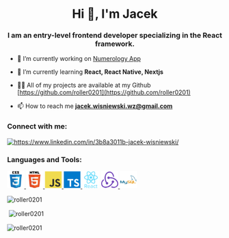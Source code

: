 <h1 align="center">Hi 👋, I'm Jacek</h1>
<h3 align="center">I am an entry-level frontend developer specializing in the React framework.</h3>

- 🔭 I’m currently working on [Numerology App](https://github.com/AdiiDev/Numerology)

- 🌱 I’m currently learning **React, React Native, Nextjs**

- 👨‍💻 All of my projects are available at my Github [https://github.com/roller0201](https://github.com/roller0201)

- 📫 How to reach me **jacek.wisniewski.wz@gmail.com**

<h3 align="left">Connect with me:</h3>
<p align="left">
<a href="https://linkedin.com/in/https://www.linkedin.com/in/3b8a3011b-jacek-wisniewski/" target="blank"><img align="center" src="https://raw.githubusercontent.com/rahuldkjain/github-profile-readme-generator/master/src/images/icons/Social/linked-in-alt.svg" alt="https://www.linkedin.com/in/3b8a3011b-jacek-wisniewski/" height="30" width="40" /></a>
</p>

<h3 align="left">Languages and Tools:</h3>
<p align="left"> <a href="https://www.w3schools.com/css/" target="_blank" rel="noreferrer"> <img src="https://raw.githubusercontent.com/devicons/devicon/master/icons/css3/css3-original-wordmark.svg" alt="css3" width="40" height="40"/> </a> <a href="https://www.w3.org/html/" target="_blank" rel="noreferrer"> <img src="https://raw.githubusercontent.com/devicons/devicon/master/icons/html5/html5-original-wordmark.svg" alt="html5" width="40" height="40"/> </a>  <a href="https://developer.mozilla.org/en-US/docs/Web/JavaScript" target="_blank" rel="noreferrer"> <img src="https://raw.githubusercontent.com/devicons/devicon/master/icons/javascript/javascript-original.svg" alt="javascript" width="40" height="40"/> </a>  <a href="https://www.typescriptlang.org/" target="_blank" rel="noreferrer"> <img src="https://raw.githubusercontent.com/devicons/devicon/master/icons/typescript/typescript-original.svg" alt="typescript" width="40" height="40"/> </a> <img src="https://raw.githubusercontent.com/devicons/devicon/master/icons/react/react-original-wordmark.svg" alt="react" width="40" height="40"/> <a href="https://www.mysql.com/" target="_blank" rel="noreferrer">
  <a href="https://redux.js.org" target="_blank" rel="noreferrer"> <img src="https://raw.githubusercontent.com/devicons/devicon/master/icons/redux/redux-original.svg" alt="redux" width="40" height="40"/> </a><img src="https://raw.githubusercontent.com/devicons/devicon/master/icons/mysql/mysql-original-wordmark.svg" alt="mysql" width="40" height="40"/> </a> <a href="https://reactjs.org/" target="_blank" rel="noreferrer">  </a> </p>

<p><img align="center" src="https://github-readme-stats.vercel.app/api/top-langs?username=roller0201&show_icons=true&locale=en&layout=compact" alt="roller0201" /></p>

<p>&nbsp;<img align="center" src="https://github-readme-stats.vercel.app/api?username=roller0201&show_icons=true&locale=en" alt="roller0201" /></p>

<p><img align="center" src="https://github-readme-streak-stats.herokuapp.com/?user=roller0201&" alt="roller0201" /></p>

